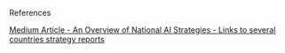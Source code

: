 References

[Medium Article - An Overview of National AI Strategies - Links to several countries strategy reports](https://medium.com/politics-ai/an-overview-of-national-ai-strategies-2a70ec6edfd)
